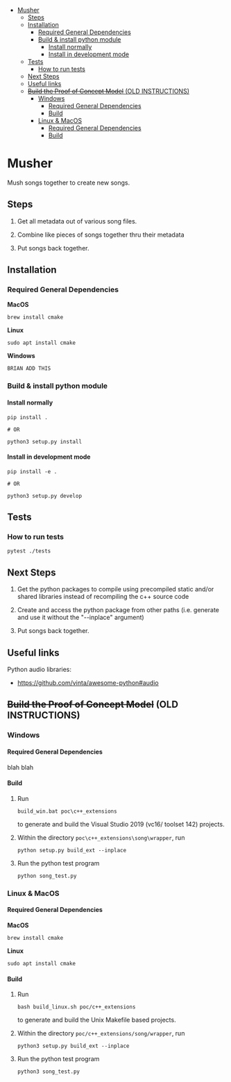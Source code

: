 <!-- MarkdownTOC -->

- [Musher](#musher)
    - [Steps](#steps)
    - [Installation](#installation)
        - [Required General Dependencies](#required-general-dependencies)
        - [Build & install python module](#build--install-python-module)
            - [Install normally](#install-normally)
            - [Install in development mode](#install-in-development-mode)
    - [Tests](#tests)
        - [How to run tests](#how-to-run-tests)
    - [Next Steps](#next-steps)
    - [Useful links](#useful-links)
    - [~~Build the Proof of Concept Model~~ \(OLD INSTRUCTIONS\)](#%7E%7Ebuild-the-proof-of-concept-model%7E%7E-old-instructions)
        - [Windows](#windows)
            - [Required General Dependencies](#required-general-dependencies-1)
            - [Build](#build)
        - [Linux & MacOS](#linux--macos)
            - [Required General Dependencies](#required-general-dependencies-2)
            - [Build](#build-1)

<!-- /MarkdownTOC -->


# Musher
Mush songs together to create new songs.

## Steps

1. Get all metadata out of various song files.

2. Combine like pieces of songs together thru their metadata

3. Put songs back together. 


## Installation

### Required General Dependencies

**MacOS**
```shell
brew install cmake
```

**Linux**
```shell
sudo apt install cmake
```

**Windows**

```shell
BRIAN ADD THIS
```


### Build & install python module

#### Install normally

```shell
pip install .

# OR

python3 setup.py install
```

#### Install in development mode

```shell
pip install -e .

# OR

python3 setup.py develop
```

## Tests

### How to run tests

```shell
pytest ./tests
```

## Next Steps

1. Get the python packages to compile using precompiled static and/or shared libraries instead of recompiling the c++ source code

2. Create and access the python package from other paths (i.e. generate and use it without the "--inplace" argument)

3. Put songs back together.

## Useful links

Python audio libraries:

* https://github.com/vinta/awesome-python#audio




## ~~Build the Proof of Concept Model~~ (OLD INSTRUCTIONS)

### Windows

#### Required General Dependencies

blah blah

#### Build
1. Run 

    ```
    build_win.bat poc\c++_extensions
    ```

    to generate and build the Visual Studio 2019 (vc16/ toolset 142) projects.

2. Within the directory `poc\c++_extensions\song\wrapper`, run

    ```shell
    python setup.py build_ext --inplace
    ```

3. Run the python test program

    ```shell
    python song_test.py
    ```

### Linux & MacOS

#### Required General Dependencies

**MacOS**
```shell
brew install cmake
```

**Linux**
```shell
sudo apt install cmake
```

#### Build

1. Run 

    ```shell
    bash build_linux.sh poc/c++_extensions
    ```
    to generate and build the Unix Makefile based projects.

2. Within the directory `poc/c++_extensions/song/wrapper`, run

    ```shell
    python3 setup.py build_ext --inplace
    ```

3. Run the python test program

    ```shell
    python3 song_test.py
    ```
